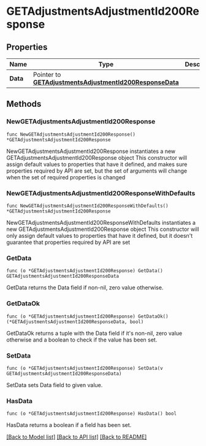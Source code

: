 # GETAdjustmentsAdjustmentId200Response

## Properties

Name | Type | Description | Notes
------------ | ------------- | ------------- | -------------
**Data** | Pointer to [**GETAdjustmentsAdjustmentId200ResponseData**](GETAdjustmentsAdjustmentId200ResponseData.md) |  | [optional] 

## Methods

### NewGETAdjustmentsAdjustmentId200Response

`func NewGETAdjustmentsAdjustmentId200Response() *GETAdjustmentsAdjustmentId200Response`

NewGETAdjustmentsAdjustmentId200Response instantiates a new GETAdjustmentsAdjustmentId200Response object
This constructor will assign default values to properties that have it defined,
and makes sure properties required by API are set, but the set of arguments
will change when the set of required properties is changed

### NewGETAdjustmentsAdjustmentId200ResponseWithDefaults

`func NewGETAdjustmentsAdjustmentId200ResponseWithDefaults() *GETAdjustmentsAdjustmentId200Response`

NewGETAdjustmentsAdjustmentId200ResponseWithDefaults instantiates a new GETAdjustmentsAdjustmentId200Response object
This constructor will only assign default values to properties that have it defined,
but it doesn't guarantee that properties required by API are set

### GetData

`func (o *GETAdjustmentsAdjustmentId200Response) GetData() GETAdjustmentsAdjustmentId200ResponseData`

GetData returns the Data field if non-nil, zero value otherwise.

### GetDataOk

`func (o *GETAdjustmentsAdjustmentId200Response) GetDataOk() (*GETAdjustmentsAdjustmentId200ResponseData, bool)`

GetDataOk returns a tuple with the Data field if it's non-nil, zero value otherwise
and a boolean to check if the value has been set.

### SetData

`func (o *GETAdjustmentsAdjustmentId200Response) SetData(v GETAdjustmentsAdjustmentId200ResponseData)`

SetData sets Data field to given value.

### HasData

`func (o *GETAdjustmentsAdjustmentId200Response) HasData() bool`

HasData returns a boolean if a field has been set.


[[Back to Model list]](../README.md#documentation-for-models) [[Back to API list]](../README.md#documentation-for-api-endpoints) [[Back to README]](../README.md)


